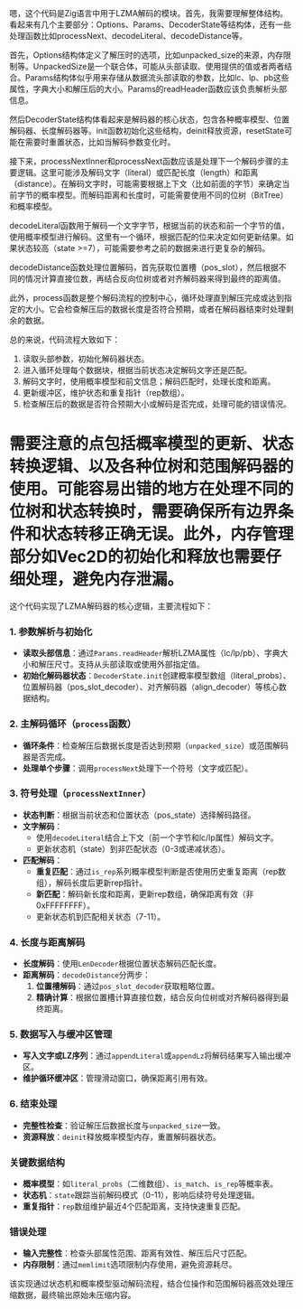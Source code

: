 嗯，这个代码是Zig语言中用于LZMA解码的模块。首先，我需要理解整体结构。看起来有几个主要部分：Options、Params、DecoderState等结构体，还有一些处理函数比如processNext、decodeLiteral、decodeDistance等。

首先，Options结构体定义了解压时的选项，比如unpacked_size的来源，内存限制等。UnpackedSize是一个联合体，可能从头部读取、使用提供的值或者两者结合。Params结构体似乎用来存储从数据流头部读取的参数，比如lc、lp、pb这些属性，字典大小和解压后的大小。Params的readHeader函数应该负责解析头部信息。

然后DecoderState结构体看起来是解码器的核心状态，包含各种概率模型、位置解码器、长度解码器等。init函数初始化这些结构，deinit释放资源，resetState可能在需要时重置状态，比如当解码参数变化时。

接下来，processNextInner和processNext函数应该是处理下一个解码步骤的主要逻辑。这里可能涉及解码文字（literal）或匹配长度（length）和距离（distance）。在解码文字时，可能需要根据上下文（比如前面的字节）来确定当前字节的概率模型。而解码距离和长度时，可能需要使用不同的位树（BitTree）和概率模型。

decodeLiteral函数用于解码一个文字字节，根据当前的状态和前一个字节的值，使用概率模型进行解码。这里有一个循环，根据匹配的位来决定如何更新结果。如果状态较高（state >=7），可能需要参考之前的数据来进行更复杂的解码。

decodeDistance函数处理位置解码，首先获取位置槽（pos_slot），然后根据不同的情况计算直接位数，再结合反向位树或者对齐解码器来得到最终的距离值。

此外，process函数是整个解码流程的控制中心，循环处理直到解压完成或达到指定的大小。它会检查解压后的数据长度是否符合预期，或者在解码器结束时处理剩余的数据。

总的来说，代码流程大致如下：
1. 读取头部参数，初始化解码器状态。
2. 进入循环处理每个数据块，根据当前状态决定解码文字还是匹配。
3. 解码文字时，使用概率模型和前文信息；解码匹配时，处理长度和距离。
4. 更新缓冲区，维护状态和重复指针（rep数组）。
5. 检查解压后的数据是否符合预期大小或解码是否完成，处理可能的错误情况。

需要注意的点包括概率模型的更新、状态转换逻辑、以及各种位树和范围解码器的使用。可能容易出错的地方在处理不同的位树和状态转换时，需要确保所有边界条件和状态转移正确无误。此外，内存管理部分如Vec2D的初始化和释放也需要仔细处理，避免内存泄漏。
================================================
这个代码实现了LZMA解码器的核心逻辑，主要流程如下：

### 1. 参数解析与初始化
- **读取头部信息**：通过`Params.readHeader`解析LZMA属性（lc/lp/pb）、字典大小和解压尺寸。支持从头部读取或使用外部指定值。
- **初始化解码器状态**：`DecoderState.init`创建概率模型数组（literal_probs）、位置解码器（pos_slot_decoder）、对齐解码器（align_decoder）等核心数据结构。

### 2. 主解码循环（`process`函数）
- **循环条件**：检查解压后数据长度是否达到预期（`unpacked_size`）或范围解码器是否完成。
- **处理单个步骤**：调用`processNext`处理下一个符号（文字或匹配）。

### 3. 符号处理（`processNextInner`）
- **状态判断**：根据当前状态和位置状态（pos_state）选择解码路径。
- **文字解码**：
  - 使用`decodeLiteral`结合上下文（前一个字节和lc/lp属性）解码文字。
  - 更新状态机（state）到非匹配状态（0-3或递减状态）。
- **匹配解码**：
  - **重复匹配**：通过`is_rep`系列概率模型判断是否使用历史重复距离（rep数组），解码长度后更新rep指针。
  - **新匹配**：解码新长度和距离，更新rep数组，确保距离有效（非0xFFFFFFFF）。
  - 更新状态机到匹配相关状态（7-11）。

### 4. 长度与距离解码
- **长度解码**：使用`LenDecoder`根据位置状态解码匹配长度。
- **距离解码**：`decodeDistance`分两步：
  1. **位置槽解码**：通过`pos_slot_decoder`获取粗略位置。
  2. **精确计算**：根据位置槽计算直接位数，结合反向位树或对齐解码器得到最终距离。

### 5. 数据写入与缓冲区管理
- **写入文字或LZ序列**：通过`appendLiteral`或`appendLz`将解码结果写入输出缓冲区。
- **维护循环缓冲区**：管理滑动窗口，确保距离引用有效。

### 6. 结束处理
- **完整性检查**：验证解压后数据长度与`unpacked_size`一致。
- **资源释放**：`deinit`释放概率模型内存，重置解码器状态。

### 关键数据结构
- **概率模型**：如`literal_probs`（二维数组）、`is_match`、`is_rep`等概率表。
- **状态机**：`state`跟踪当前解码模式（0-11），影响后续符号处理逻辑。
- **重复指针**：`rep`数组维护最近4个匹配距离，支持快速重复匹配。

### 错误处理
- **输入完整性**：检查头部属性范围、距离有效性、解压后尺寸匹配。
- **内存限制**：通过`memlimit`选项限制内存使用，避免资源耗尽。

该实现通过状态机和概率模型驱动解码流程，结合位操作和范围解码器高效处理压缩数据，最终输出原始未压缩内容。